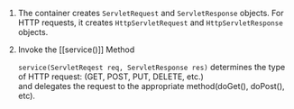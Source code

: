 1. The container creates ``ServletRequest`` and ``ServletResponse`` objects.
   For HTTP requests, it creates `HttpServletRequest` and `HttpServletResponse` objects. 

2. Invoke the [[service()]] Method
   
   `service(ServletReqest req, ServletResponse res)`
   determines the type of HTTP request: (GET, POST, PUT, DELETE, etc.)	 
   and delegates the request to the appropriate method(doGet(), doPost(), etc).
